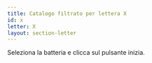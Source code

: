 ```yaml
---
title: Catalogo filtrato per lettera X
id: x
letter: X
layout: section-letter
---
```

Seleziona la batteria e clicca sul pulsante inizia.